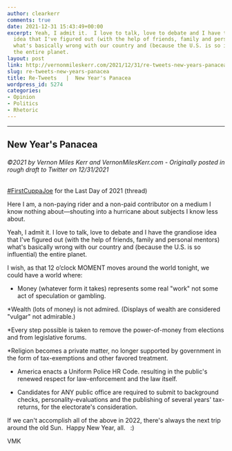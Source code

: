 ```yaml
---
author: clearkerr
comments: true
date: 2021-12-31 15:43:49+00:00
excerpt: Yeah, I admit it.  I love to talk, love to debate and I have the grandiose
  idea that I've figured out (with the help of friends, family and personal mentors)
  what's basically wrong with our country and (because the U.S. is so influential)
  the entire planet.
layout: post
link: http://vernonmileskerr.com/2021/12/31/re-tweets-new-years-panacea/
slug: re-tweets-new-years-panacea
title: Re-Tweets   |  New Year's Panacea
wordpress_id: 5274
categories:
- Opinion
- Politics
- Rhetoric
---
```


* * *




## New Year's Panacea




###### ©2021 by Vernon Miles Kerr and VernonMilesKerr.com - Originally posted in rough draft to Twitter on 12/31/2021






[#FirstCuppaJoe](https://twitter.com/hashtag/FirstCuppaJoe?src=hashtag_click) for the Last Day of 2021 (thread)







Here I am, a non-paying rider and a non-paid contributor on a medium I know nothing about—shouting into a hurricane about subjects I know less about.







Yeah, I admit it. I love to talk, love to debate and I have the grandiose idea that I've figured out (with the help of friends, family and personal mentors) what's basically wrong with our country and (because the U.S. is so influential) the entire planet.







I wish, as that 12 o’clock MOMENT moves around the world tonight, we could have a world where:







* Money (whatever form it takes) represents some real "work" not some act of speculation or gambling.







*Wealth (lots of money) is not admired. (Displays of wealth are considered "vulgar" not admirable.)







*Every step possible is taken to remove the power-of-money from elections and from legislative forums.







*Religion becomes a private matter, no longer supported by government in the form of tax-exemptions and other favored treatment.







* America enacts a Uniform Police HR Code. resulting in the public's renewed respect for law-enforcement and the law itself.







* Candidates for ANY public office are required to submit to background checks, personality-evaluations and the publishing of several years' tax-returns, for the electorate's consideration.







If we can't accomplish all of the above in 2022, there's always the next trip around the old Sun.  Happy New Year, all.   :)







VMK




